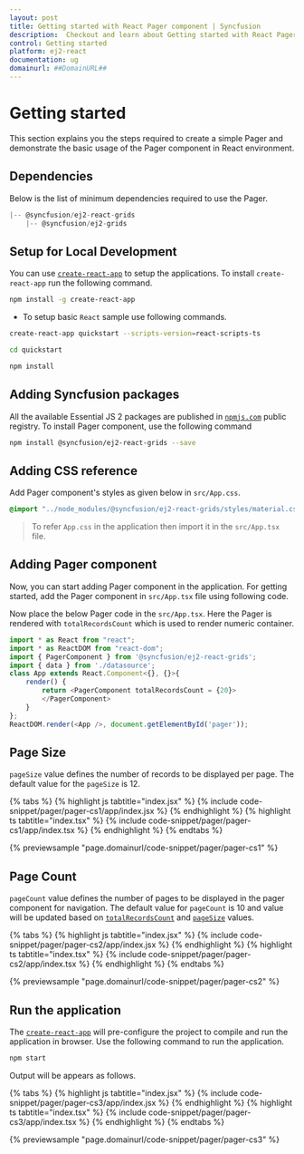 ```yaml
---
layout: post
title: Getting started with React Pager component | Syncfusion
description:  Checkout and learn about Getting started with React Pager component of Syncfusion Essential JS 2 and more details.
control: Getting started 
platform: ej2-react
documentation: ug
domainurl: ##DomainURL##
---
```


# Getting started

This section explains you the steps required to create a simple Pager and demonstrate the basic usage of the Pager component in React environment.

## Dependencies

Below is the list of minimum dependencies required to use the Pager.

```javascript
|-- @syncfusion/ej2-react-grids
    |-- @syncfusion/ej2-grids
```

## Setup for Local Development

You can use [`create-react-app`](https://github.com/facebookincubator/create-react-app) to setup the applications.
To install `create-react-app` run the following command.

```sh
npm install -g create-react-app
```

* To setup basic `React` sample use following commands.

```sh
create-react-app quickstart --scripts-version=react-scripts-ts

cd quickstart

npm install

```

## Adding Syncfusion packages

All the available Essential JS 2 packages are published in [`npmjs.com`](https://www.npmjs.com/~syncfusionorg) public registry.
To install Pager component, use the following command

```sh
npm install @syncfusion/ej2-react-grids --save
```

## Adding CSS reference

 Add Pager component's styles as given below in `src/App.css`.

```css
@import "../node_modules/@syncfusion/ej2-react-grids/styles/material.css";
```

> To refer `App.css` in the application then import it in the `src/App.tsx` file.

## Adding Pager component

Now, you can start adding Pager component in the application. For getting started, add the Pager component in `src/App.tsx` file using following code.

Now place the below Pager code in the `src/App.tsx`.
Here the Pager is rendered with `totalRecordsCount` which is used to render numeric container.

```ts
import * as React from "react";
import * as ReactDOM from "react-dom";
import { PagerComponent } from '@syncfusion/ej2-react-grids';
import { data } from './datasource';
class App extends React.Component<{}, {}>{
    render() {
        return <PagerComponent totalRecordsCount = {20}>
        </PagerComponent>
    }
};
ReactDOM.render(<App />, document.getElementById('pager'));
```

## Page Size

`pageSize` value defines the number of records to be displayed per page. The default value for the `pageSize` is 12.

{% tabs %}
{% highlight js tabtitle="index.jsx" %}
{% include code-snippet/pager/pager-cs1/app/index.jsx %}
{% endhighlight %}
{% highlight ts tabtitle="index.tsx" %}
{% include code-snippet/pager/pager-cs1/app/index.tsx %}
{% endhighlight %}
{% endtabs %}

 {% previewsample "page.domainurl/code-snippet/pager/pager-cs1" %}

## Page Count

`pageCount` value defines the number of pages to be displayed in the pager component for navigation.
The default value for `pageCount` is 10 and value will be updated based on [`totalRecordsCount`](https://ej2.syncfusion.com/angular/documentation/api/pager/pagerModel/#totalrecordscount) and [`pageSize`](https://ej2.syncfusion.com/angular/documentation/api/pager/pagerModel/#pagesize) values.

{% tabs %}
{% highlight js tabtitle="index.jsx" %}
{% include code-snippet/pager/pager-cs2/app/index.jsx %}
{% endhighlight %}
{% highlight ts tabtitle="index.tsx" %}
{% include code-snippet/pager/pager-cs2/app/index.tsx %}
{% endhighlight %}
{% endtabs %}

 {% previewsample "page.domainurl/code-snippet/pager/pager-cs2" %}

## Run the application

The [`create-react-app`](https://github.com/facebookincubator/create-react-app) will pre-configure the project to compile and run the application in browser. Use the following command to run the application.

```sh
npm start
```

Output will be appears as follows.

{% tabs %}
{% highlight js tabtitle="index.jsx" %}
{% include code-snippet/pager/pager-cs3/app/index.jsx %}
{% endhighlight %}
{% highlight ts tabtitle="index.tsx" %}
{% include code-snippet/pager/pager-cs3/app/index.tsx %}
{% endhighlight %}
{% endtabs %}

 {% previewsample "page.domainurl/code-snippet/pager/pager-cs3" %}